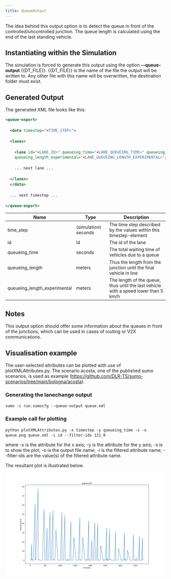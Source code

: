 ```yaml
---
title: QueueOutput
---
```


The idea behind this output option is to detect the queue in front of
the controlled/uncontrolled junction. The queue length is calculated
using the end of the last standing vehicle.

## Instantiating within the Simulation

The simulation is forced to generate this output using the option **--queue-output** {{DT_FILE}}. {{DT_FILE}} is
the name of the file the output will be written to. Any other file with
this name will be overwritten, the destination folder must exist.

## Generated Output

The generated XML file looks like this:

```xml
<queue-export>

  <data timestep="<TIME_STEP>">

  <lanes>

    <lane id="<LANE_ID>" queueing_time="<LANE_QUEUEING_TIME>" queueing_length="<LANE_QUEUEING_LENGTH>"
    queueing_length_experimental="<LANE_QUEUEING_LENGTH_EXPERIMENTAL>"/>

    ... next lane ...

  </lanes>
  </data>

  ... next timestep ...

</queue-export>
```

| Name                           | Type                 | Description                                                                         |
| ------------------------------ | -------------------- | ----------------------------------------------------------------------------------- |
| time_step                     | (simulation) seconds | The time step described by the values within this timestep-element                  |
| id                             | id                   | The id of the lane                                                                  |
| queueing_time                 | seconds              | The total waiting time of vehicles due to a queue                                   |
| queueing_length               | meters               | Thus the length from the junction until the final vehicle in line                   |
| queueing_length_experimental | meters               | The length of the queue, thus until the last vehicle with a speed lower than 5 km/h |

## Notes

This output option should offer some information about the queues in
front of the junctions, which can be used in cases of routing or V2X
communications.

## Visualisation example
The user-selected attributes can be plotted with use of plotXMLAttributes.py. The scenario acosta, one of the published sumo scenarios, is used as example (https://github.com/DLR-TS/sumo-scenarios/tree/main/bologna/acosta). 
### Generating the lanechange output
```
sumo -c run.sumocfg --queue-output queue.xml
```
### Example call for plotting
```
python plotXMLAttributes.py -x timestep -y queueing_time -s -o queue.png queue.xml -i id --filter-ids 121_0
```
where -x is the attribute for the x axis; -y is the attribute for the y axis; -s is to show the plot; -o is the output file name; -i is the filtered attribute name; --filter-ids are the value(s) of the filtered attribute name.

The resultant plot is illustrated below.

<img src="../../images/queue_out.png" width="500px"/>

